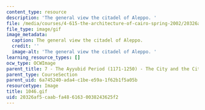 ```yaml
---
content_type: resource
description: 'The general view the citadel of Aleppo. '
file: /media/courses/4-615-the-architecture-of-cairo-spring-2002/20326af5caabfa4861630038243625f2_1046.gif
file_type: image/gif
image_metadata:
  caption: The general view the citadel of Aleppo.
  credit: ''
  image-alt: 'The general view the citadel of Aleppo. '
learning_resource_types: []
ocw_type: OCWImage
parent_title: 7 - The Ayyubid Period (1171-1250) - The City and the Citadel
parent_type: CourseSection
parent_uid: 6a745240-ada4-c1be-e59a-1f62b1f5a05b
resourcetype: Image
title: 1046.gif
uid: 20326af5-caab-fa48-6163-0038243625f2
---
```

